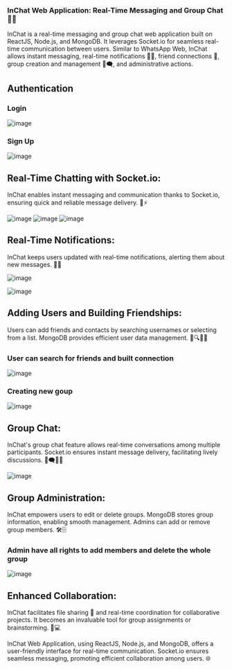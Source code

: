 ### InChat Web Application: Real-Time Messaging and Group Chat 💬👥

InChat is a real-time messaging and group chat web application built on ReactJS, Node.js, and MongoDB. It leverages Socket.io for seamless real-time communication between users. Similar to WhatsApp Web, InChat allows instant messaging, real-time notifications 📩🔔, friend connections 👫, group creation and management 👥🗨️, and administrative actions.
## Authentication
### Login
![image](https://github.com/aagparekh/inChat/assets/89527200/ac3da815-e8f5-482f-af0a-7ad8f2f02bc9)
### Sign Up
![image](https://github.com/aagparekh/inChat/assets/89527200/2dec6461-1830-48d5-a90d-870eb6889ba2)

## Real-Time Chatting with Socket.io:
InChat enables instant messaging and communication thanks to Socket.io, ensuring quick and reliable message delivery. 💬⚡️

![image](https://github.com/aagparekh/inChat/assets/89527200/6136138a-b98c-4146-84c7-5b172fa7dd18)
![image](https://github.com/aagparekh/inChat/assets/89527200/ea140716-089a-47c4-ace1-498b237d6405)
![image](https://github.com/aagparekh/inChat/assets/89527200/28f9a6f7-f4c3-4a47-b267-92a5528d9336)


## Real-Time Notifications:
InChat keeps users updated with real-time notifications, alerting them about new messages. 📩🔔

![image](https://github.com/aagparekh/inChat/assets/89527200/5f982515-9baa-48c8-86dd-e6e6146a7ac2)

![image](https://github.com/aagparekh/inChat/assets/89527200/59d42cca-c993-4274-892a-772b0a3d3122)


## Adding Users and Building Friendships:
Users can add friends and contacts by searching usernames or selecting from a list. MongoDB provides efficient user data management. 👥🔍🤝💾

### User can search for friends and built connection
![image](https://github.com/aagparekh/inChat/assets/89527200/8132fd36-b20f-4ed9-b6dd-fd54c48d27ee)

### Creating new goup
![image](https://github.com/aagparekh/inChat/assets/89527200/f0bbcf76-5a2a-47cc-8dec-c4b8a44e5216)


## Group Chat:
InChat's group chat feature allows real-time conversations among multiple participants. Socket.io ensures instant message delivery, facilitating lively discussions. 👥🗨️💬🔌

![image](https://github.com/aagparekh/inChat/assets/89527200/02a64f10-4002-4de3-af12-825c00c3f1d7)


## Group Administration:
InChat empowers users to edit or delete groups. MongoDB stores group information, enabling smooth management. Admins can add or remove group members. 🛠️🗄

### Admin have all rights to add members and delete the whole group

![image](https://github.com/aagparekh/inChat/assets/89527200/b1de3925-9b1e-4877-8bd5-3e7e49aa9851)


## Enhanced Collaboration:
InChat facilitates file sharing 📎 and real-time coordination for collaborative projects. It becomes an invaluable tool for group assignments or brainstorming. 👥💻

InChat Web Application, using ReactJS, Node.js, and MongoDB, offers a user-friendly interface for real-time communication. Socket.io ensures seamless messaging, promoting efficient collaboration among users. 🌐
